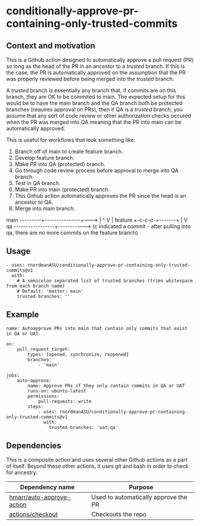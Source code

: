 # conditionally-approve-pr-containing-only-trusted-commits

## Context and motivation

This is a Github action designed to automatically approve a pull request (PR)
so long as the head of the PR in an ancestor to a *trusted* branch.  If this is
the case, the PR is automatically approved on the assumption that the PR was
properly reviewed before being merged into the *trusted* branch.

A *trusted* branch is essentially any branch that, if commits are on this branch, they are OK to be commited to main.
The expected setup for this would be to have the main branch and the QA branch both be protected branches (requires approval on PRs),
then if QA is a *trusted* branch, you assume that any sort of code review or other authorization checks occured when the PR was merged
into QA meaning that the PR into main can be automatically approved.

This is useful for workflows that look something like:
1. Branch off of main to create feature branch.
2. Develop feature branch.
3. Make PR into QA (protected) branch.
4. Go through code review process before approval to merge into QA branch.
5. Test in QA branch.
6. Make PR into main (protected) branch.
7. This Github action automatically approves the PR since the head is an ancestor to QA.
8. Merge into main branch.

main     ---------+---------------+--->
                  |               ^
                  V               |
feature           +-c-c-c-+-------+
                          |
                          V
qa       -----------------+----------->
(c indicated a commit - after pulling into qa, there are no more commits on the feature branch)

## Usage
```
- uses: rnordmanASU/conditionally-approve-pr-containing-only-trusted-commits@v1
  with:
    # A semicolon separated list of trusted branches (trims whitespace from each branch name)
    # Default: 'master; main'
    trusted-branches: ''
```

## Example
```
name: Autoapprove PRs into main that contain only commits that exist in QA or UAT.

on:
    pull_request_target:
        types: [opened, synchronize, reopened]
        branches:
            - 'main'

jobs:
    auto-approve:
        name: Approve PRs if they only contain commits in QA or UAT
        runs-on: ubuntu-latest
        permissions:
            pull-requests: write
        steps:  
            - uses: rnordmanASU/conditionally-approve-pr-containing-only-trusted-commits@v1
              with:
                trusted-branches: 'uat;qa'
```

## Dependencies
This is a composite action and uses several other Github actions as a part of itself.
Beyond these other actions, it uses git and bash in order to check for ancestry.

| Dependency name | Purpose |
|---|---|
| [hmarr/auto-approve-action](https://github.com/hmarr/auto-approve-action) | Used to automatically approve the PR |
| [actions/checkout](https://github.com/actions/checkout) | Checkouts the repo |